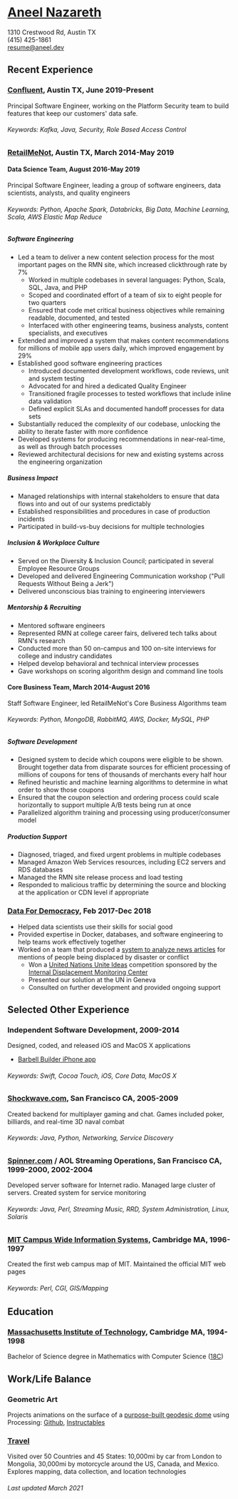 # [Aneel Nazareth](http://wander.ingstar.com/)

1310 Crestwood Rd, Austin TX  
(415) 425-1861  
[resume@aneel.dev](mailto:resume@aneel.dev)

## Recent Experience

### [Confluent](https://confluent.io), Austin TX, June 2019-Present

Principal Software Engineer, working on the Platform Security team to build features that keep our customers'
data safe.

###### Keywords: Kafka, Java, Security, Role Based Access Control

### [RetailMeNot](http://www.retailmenot.com/), Austin TX, March 2014-May 2019

#### Data Science Team, August 2016-May 2019

Principal Software Engineer, leading a group of software engineers, data scientists, 
analysts, and quality engineers

###### Keywords: Python, Apache Spark, Databricks, Big Data, Machine Learning, Scala, AWS Elastic Map Reduce

##### Software Engineering

*   Led a team to deliver a new content selection process for the most important pages on the RMN site, which increased clickthrough rate by 7%
    *   Worked in multiple codebases in several languages: Python, Scala, SQL, Java, and PHP
    *   Scoped and coordinated effort of a team of six to eight people for two quarters
    *   Ensured that code met critical business objectives while remaining readable, documented, and tested
    *   Interfaced with other engineering teams, business analysts, content specialists, and executives
*   Extended and improved a system that makes content recommendations for millions of mobile app users daily, which improved engagement by 29%
*   Established good software engineering practices
    *   Introduced documented development workflows, code reviews, unit and system testing
    *   Advocated for and hired a dedicated Quality Engineer
    *   Transitioned fragile processes to tested workflows that include inline data validation
    *   Defined explicit SLAs and documented handoff processes for data sets
*   Substantially reduced the complexity of our codebase, unlocking the ability to iterate faster with more confidence
*   Developed systems for producing recommendations in near-real-time, as well as through batch processes
*   Reviewed architectural decisions for new and existing systems across the engineering organization

##### Business Impact

*   Managed relationships with internal stakeholders to ensure that data flows into and out of our systems predictably
*   Established responsibilities and procedures in case of production incidents
*   Participated in build-vs-buy decisions for multiple technologies

##### Inclusion & Workplace Culture

*   Served on the Diversity & Inclusion Council; participated in several Employee Resource Groups
*   Developed and delivered Engineering Communication workshop ("Pull Requests Without Being a Jerk")
*   Delivered unconscious bias training to engineering interviewers

##### Mentorship & Recruiting

*   Mentored software engineers
*   Represented RMN at college career fairs, delivered tech talks about RMN's research
*   Conducted more than 50 on-campus and 100 on-site interviews for college and industry candidates
*   Helped develop behavioral and technical interview processes
*   Gave workshops on scoring algorithm design and command line tools


#### Core Business Team, March 2014-August 2016

Staff Software Engineer, led RetailMeNot's Core Business Algorithms team

###### Keywords: Python, MongoDB, RabbitMQ, AWS, Docker, MySQL, PHP

##### Software Development

*   Designed system to decide which coupons were eligible to be shown. Brought together data from disparate sources for efficient processing of millions of coupons for tens of thousands of merchants every half hour
*   Refined heuristic and machine learning algorithms to determine in what order to show those coupons
*   Ensured that the coupon selection and ordering process could scale horizontally to support multiple A/B tests being
    run at once
*   Parallelized algorithm training and processing using producer/consumer model

##### Production Support

*   Diagnosed, triaged, and fixed urgent problems in multiple codebases
*   Managed Amazon Web Services resources, including EC2 servers and RDS databases
*   Managed the RMN site release process and load testing
*   Responded to malicious traffic by determining the source and blocking at the application or CDN level if appropriate


### [Data For Democracy](http://datafordemocracy.org/), Feb 2017-Dec 2018

*   Helped data scientists use their skills for social good
*   Provided expertise in Docker, databases, and software engineering to help teams work effectively together
*   Worked on a team that produced a
    [system to analyze news articles](http://datafordemocracy.org/projects/refugees.html) for mentions of people
    being displaced by disaster or conflict
    *    Won a [United Nations Unite Ideas](http://ideas.unite.un.org/) competition sponsored by the
    [Internal Displacement Monitoring Center](http://www.internal-displacement.org/)
    *    Presented our solution at the UN in Geneva
    *    Consulted on further development and provided ongoing support


## Selected Other Experience

### Independent Software Development, 2009-2014

Designed, coded, and released iOS and MacOS X applications
*   [Barbell Builder iPhone app](http://barbellbuilder.com/)

###### Keywords: Swift, Cocoa Touch, iOS, Core Data, MacOS X


### [Shockwave.com](http://shockwave.com/), San Francisco CA, 2005-2009

Created backend for multiplayer gaming and chat. Games included poker, billiards, and real-time 3D naval combat

###### Keywords: Java, Python, Networking, Service Discovery


### [Spinner.com](http://spinner.com/) / AOL Streaming Operations, San Francisco CA, 1999-2000, 2002-2004

Developed server software for Internet radio. Managed large cluster of servers. Created system for service monitoring

###### Keywords: Java, Perl, Streaming Music, RRD, System Administration, Linux, Solaris


### [MIT Campus Wide Information Systems](http://web.mit.edu/cwis/), Cambridge MA, 1996-1997

Created the first web campus map of MIT. Maintained the official MIT web pages

###### Keywords: Perl, CGI, GIS/Mapping


## Education

### [Massachusetts Institute of Technology](http://mit.edu/), Cambridge MA, 1994-1998

Bachelor of Science degree in Mathematics with Computer Science
([18C](https://math.mit.edu/academics/undergrad/major/course18c))


## Work/Life Balance

### Geometric Art

Projects animations on the surface of a
[purpose-built geodesic dome](http://project-dome.tumblr.com/about) using Processing:
[Github](https://github.com/WanderingStar/dome),
[Instructables](http://www.instructables.com/id/Projection-Dome/)

### [Travel](http://wander.ingstar.com/index.html#adventures)

Visited over 50 Countries and 45 States:
10,000mi by car from London to Mongolia,
30,000mi by motorcycle around the US, Canada, and Mexico.
Explores mapping, data collection, and location technologies

###### Last updated March 2021